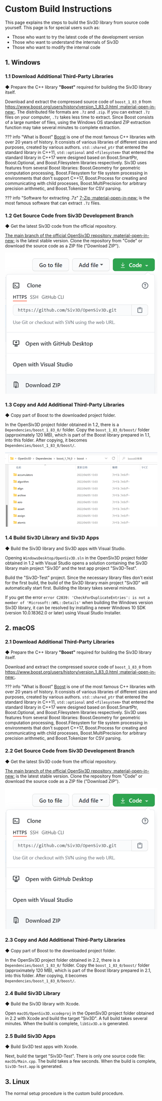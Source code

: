# Custom Build Instructions
This page explains the steps to build the Siv3D library from source code yourself. This page is for special users such as:

- Those who want to try the latest code of the development version
- Those who want to understand the internals of Siv3D
- Those who want to modify the internal code

## 1. Windows
### 1.1 Download Additional Third-Party Libraries
◆ Prepare the C++ library **"Boost"** required for building the Siv3D library itself.

Download and extract the compressed source code of `boost_1_83_0` from [https://www.boost.org/users/history/version_1_83_0.html :material-open-in-new:](https://www.boost.org/users/history/version_1_83_0.html). The distributed file formats are `.7z` and `.zip`. If you can extract `.7z` files on your computer, `.7z` takes less time to extract. Since Boost consists of a large number of files, using the Windows OS standard ZIP extraction function may take several minutes to complete extraction.

??? info "What is Boost"
    [Boost](https://www.boost.org/) is one of the most famous C++ libraries with over 20 years of history. It consists of various libraries of different sizes and purposes, created by various authors. `std::shared_ptr` that entered the standard library in C++11, `std::optional` and `<filesystem>` that entered the standard library in C++17 were designed based on Boost.SmartPtr, Boost.Optional, and Boost.Filesystem libraries respectively. Siv3D uses features from several Boost libraries: Boost.Geometry for geometric computation processing, Boost.Filesystem for file system processing in environments that don't support C++17, Boost.Process for creating and communicating with child processes, Boost.MultiPrecision for arbitrary precision arithmetic, and Boost.Tokenizer for CSV parsing.

??? info "Software for extracting .7z"
    [7-Zip :material-open-in-new:](https://sevenzip.osdn.jp/) is the most famous software that can extract `.7z` files.

### 1.2 Get Source Code from Siv3D Development Branch
◆ Get the latest Siv3D code from the official repository.

[The main branch of the official OpenSiv3D repository :material-open-in-new:](https://github.com/Siv3D/OpenSiv3D) is the latest stable version. Clone the repository from "Code" or download the source code as a ZIP file ("Download ZIP").

![](https://raw.githubusercontent.com/Siv3D/siv3d.site.resource/main/v6/download/ubuntu/repo.png)


### 1.3 Copy and Add Additional Third-Party Libraries
◆ Copy part of Boost to the downloaded project folder.

In the OpenSiv3D project folder obtained in 1.2, there is a `Dependencies/boost_1_83_0/` folder. Copy the `boost_1_83_0/boost/` folder (approximately 120 MB), which is part of the Boost library prepared in 1.1, into this folder. After copying, it becomes `Dependencies/boost_1_83_0/boost/`.

![](https://raw.githubusercontent.com/Siv3D/siv3d.site.resource/main/v6/develop/boost.png)


### 1.4 Build Siv3D Library and Siv3D Apps
◆ Build the Siv3D library and Siv3D apps with Visual Studio.

Opening `WindowsDesktop/OpenSiv3D.sln` in the OpenSiv3D project folder obtained in 1.2 with Visual Studio opens a solution containing the Siv3D library main project "Siv3D" and the test app project "Siv3D-Test".

Build the "Siv3D-Test" project. Since the necessary library files don't exist for the first build, the build of the Siv3D library main project "Siv3D" will automatically start first. Building the library takes several minutes.

If you get the error `error C2039: '​CheckForDuplicateEntries': is not a member of 'Microsoft::WRL::Details'` when building the Windows version Siv3D library, it can be resolved by installing a newer Windows 10 SDK (version 10.0.18362.0 or later) using Visual Studio Installer.

## 2. macOS

### 2.1 Download Additional Third-Party Libraries
◆ Prepare the C++ library **"Boost"** required for building the Siv3D library itself.

Download and extract the compressed source code of `boost_1_83_0` from [https://www.boost.org/users/history/version_1_83_0.html :material-open-in-new:](https://www.boost.org/users/history/version_1_83_0.html).

??? info "What is Boost"
    [Boost](https://www.boost.org/) is one of the most famous C++ libraries with over 20 years of history. It consists of various libraries of different sizes and purposes, created by various authors. `std::shared_ptr` that entered the standard library in C++11, `std::optional` and `<filesystem>` that entered the standard library in C++17 were designed based on Boost.SmartPtr, Boost.Optional, and Boost.Filesystem libraries respectively. Siv3D uses features from several Boost libraries: Boost.Geometry for geometric computation processing, Boost.Filesystem for file system processing in environments that don't support C++17, Boost.Process for creating and communicating with child processes, Boost.MultiPrecision for arbitrary precision arithmetic, and Boost.Tokenizer for CSV parsing.


### 2.2 Get Source Code from Siv3D Development Branch
◆ Get the latest Siv3D code from the official repository.

[The main branch of the official OpenSiv3D repository :material-open-in-new:](https://github.com/Siv3D/OpenSiv3D) is the latest stable version. Clone the repository from "Code" or download the source code as a ZIP file ("Download ZIP").

![](https://raw.githubusercontent.com/Siv3D/siv3d.site.resource/main/v6/download/ubuntu/repo.png)


### 2.3 Copy and Add Additional Third-Party Libraries
◆ Copy part of Boost to the downloaded project folder.

In the OpenSiv3D project folder obtained in 2.2, there is a `Dependencies/boost_1_83_0/` folder. Copy the `boost_1_83_0/boost/` folder (approximately 120 MB), which is part of the Boost library prepared in 2.1, into this folder. After copying, it becomes `Dependencies/boost_1_83_0/boost/`.


### 2.4 Build Siv3D Library
◆ Build the Siv3D library with Xcode.

Open `macOS/OpenSiv3D.xcodeproj` in the OpenSiv3D project folder obtained in 2.2 with Xcode and build the target "Siv3D". A full build takes several minutes. When the build is complete, `libSiv3D.a` is generated.


### 2.5 Build Siv3D Apps
◆ Build Siv3D test apps with Xcode.

Next, build the target "Siv3D-Test". There is only one source code file: `macOS/Main.cpp`. The build takes a few seconds. When the build is complete, `Siv3D-Test.app` is generated.


## 3. Linux
The normal setup procedure is the custom build procedure.